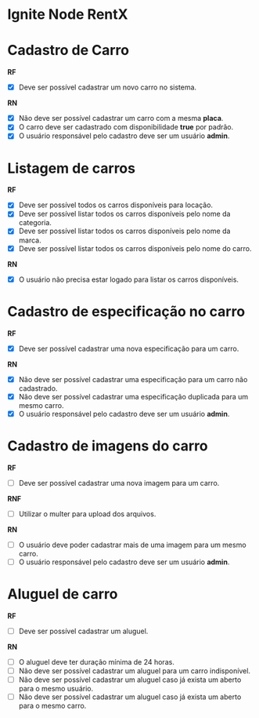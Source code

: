 # Ignite Node RentX

# Cadastro de Carro

**RF**

- [x] Deve ser possível cadastrar um novo carro no sistema.

**RN**

- [x] Não deve ser possível cadastrar um carro com a mesma **placa**.
- [x] O carro deve ser cadastrado com disponibilidade **true** por padrão.
- [x] O usuário responsável pelo cadastro deve ser um usuário **admin**.

# Listagem de carros

**RF**

- [x] Deve ser possível todos os carros disponíveis para locação.
- [x] Deve ser possível listar todos os carros disponíveis pelo nome da categoria.
- [x] Deve ser possível listar todos os carros disponíveis pelo nome da marca.
- [x] Deve ser possível listar todos os carros disponíveis pelo nome do carro.

**RN**

- [x] O usuário não precisa estar logado para listar os carros disponíveis.

# Cadastro de especificação no carro

**RF**

- [x] Deve ser possível cadastrar uma nova especificação para um carro.

**RN**

- [x] Não deve ser possível cadastrar uma especificação para um carro não cadastrado.
- [x] Não deve ser possível cadastrar uma especificação duplicada para um mesmo carro.
- [x] O usuário responsável pelo cadastro deve ser um usuário **admin**.

# Cadastro de imagens do carro

**RF**

- [ ] Deve ser possível cadastrar uma nova imagem para um carro.

**RNF**

- [ ] Utilizar o multer para upload dos arquivos.

**RN**

- [ ] O usuário deve poder cadastrar mais de uma imagem para um mesmo carro.
- [ ] O usuário responsável pelo cadastro deve ser um usuário **admin**.

# Aluguel de carro

**RF**

- [ ] Deve ser possível cadastrar um aluguel.

**RN**

- [ ] O aluguel deve ter duração mínima de 24 horas.
- [ ] Não deve ser possível cadastrar um aluguel para um carro indisponível.
- [ ] Não deve ser possível cadastrar um aluguel caso já exista um aberto para o mesmo usuário.
- [ ] Não deve ser possível cadastrar um aluguel caso já exista um aberto para o mesmo carro.

